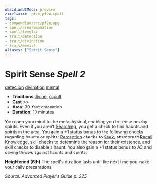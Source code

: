 ```yaml
---
obsidianUIMode: preview
cssclasses: pf2e,pf2e-spell
tags:
- compendium/src/pf2e/apg
- spell/area/emanation
- spell/level/2
- trait/detection
- trait/divination
- trait/mental
aliases: ["Spirit Sense"]
---
```

# Spirit Sense *Spell 2*   
[detection](rules/traits/detection.md "Detection Effect Trait")  [divination](rules/traits/divination.md "Divination School Trait")  [mental](rules/traits/mental.md "Mental Effect Trait")  

- **Traditions** [divine](rules/traits/divine.md "Divine Tradition Trait"), [occult](rules/traits/occult.md "Occult Tradition Trait")
- **Cast** [>>](rules/core-rulebook/chapter-9-playing-the-game.md#Actions "Two-Action") 
- **Area**: 30-foot emanation
- **Duration**: 10 minutes

You open your mind to the metaphysical, enabling you to sense nearby spirits. Even if you aren't [Searching](rules/actions/search.md), you get a check to find haunts and spirits in the area. You gain a +1 status bonus to the following checks regarding haunts or spirits: [Perception](compendium/skills.md#Perception) checks to [Seek](rules/actions/seek.md), attempts to [Recall Knowledge](rules/actions/recall-knowledge.md), skill checks to determine the reason for their existence, and skill checks to disable a haunt. You also gain a +1 status bonus to AC and saving throws against haunts and spirits.

**Heightened (6th)** The spell's duration lasts until the next time you make your daily preparations.

*Source: Advanced Player's Guide p. 225*
